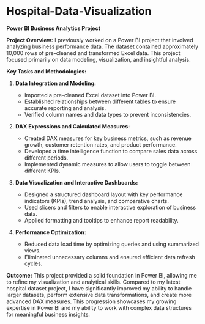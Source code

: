 # Hospital-Data-Visualization

**Power BI Business Analytics Project**

**Project Overview:**
I previously worked on a Power BI project that involved analyzing business performance data. The dataset contained approximately 10,000 rows of pre-cleaned and transformed Excel data. This project focused primarily on data modeling, visualization, and insightful analysis.

**Key Tasks and Methodologies:**

1. **Data Integration and Modeling:**  
   - Imported a pre-cleaned Excel dataset into Power BI.
   - Established relationships between different tables to ensure accurate reporting and analysis.
   - Verified column names and data types to prevent inconsistencies.

2. **DAX Expressions and Calculated Measures:**  
   - Created DAX measures for key business metrics, such as revenue growth, customer retention rates, and product performance.
   - Developed a time intelligence function to compare sales data across different periods.
   - Implemented dynamic measures to allow users to toggle between different KPIs.

3. **Data Visualization and Interactive Dashboards:**  
   - Designed a structured dashboard layout with key performance indicators (KPIs), trend analysis, and comparative charts.
   - Used slicers and filters to enable interactive exploration of business data.
   - Applied formatting and tooltips to enhance report readability.

4. **Performance Optimization:**  
   - Reduced data load time by optimizing queries and using summarized views.
   - Eliminated unnecessary columns and ensured efficient data refresh cycles.

**Outcome:**
This project provided a solid foundation in Power BI, allowing me to refine my visualization and analytical skills. Compared to my latest hospital dataset project, I have significantly improved my ability to handle larger datasets, perform extensive data transformations, and create more advanced DAX measures. This progression showcases my growing expertise in Power BI and my ability to work with complex data structures for meaningful business insights.


